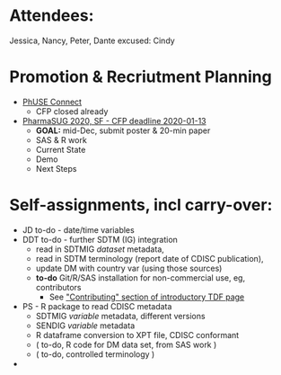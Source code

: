# Attendees:
Jessica, Nancy, Peter, Dante
excused:
Cindy

# Promotion & Recriutment Planning
  * [PhUSE Connect](https://www.phuse.eu/us-connect20)
    * CFP closed already
  * [PharmaSUG 2020, SF - CFP deadline 2020-01-13](https://www.pharmasug.org/us/2020/cfp.html)
    * **GOAL:** mid-Dec, submit poster & 20-min paper
    * SAS & R work
    * Current State
    * Demo
    * Next Steps

# Self-assignments, incl carry-over:

  * JD to-do - date/time variables
  * DDT to-do - further SDTM (IG) integration
    * read in SDTMIG *dataset* metadata, 
    * read in SDTM terminology (report date of CDISC publication), 
    * update DM with country var (using those sources)
    * **to-do** Git/R/SAS installation for non-commercial use, eg, contributors
      * See ["Contributing" section of introductory TDF page](https://github.com/phuse-org/TestDataFactory#contributing)
  * PS - R package to read CDISC metadata
    * SDTMIG *variable* metadata, different versions
    * SENDIG *variable* metadata
    * R dataframe conversion to XPT file, CDISC conformant
    * ( to-do, R code for DM data set, from SAS work )
    * ( to-do, controlled terminology )
  * 
